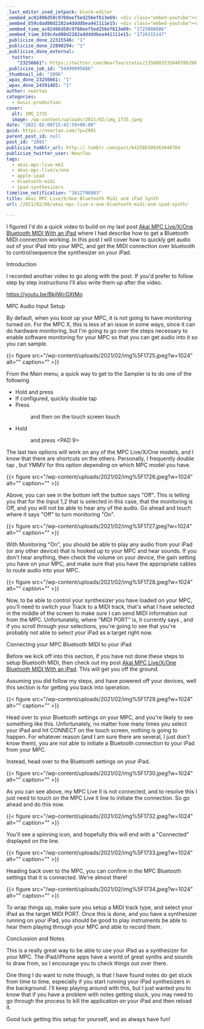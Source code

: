 ```yaml
---
_last_editor_used_jetpack: block-editor
_oembed_ac02496d50c9760eef5ed256ef613e69: <div class="embed-youtube"><iframe title="Akai MPC Live/X Bluetooth Midi and iPad Synthesizers" width="750" height="563" src="https://www.youtube.com/embed/BkjlWcGXtMo?feature=oembed" frameborder="0" allow="accelerometer; autoplay; clipboard-write; encrypted-media; gyroscope; picture-in-picture; web-share" referrerpolicy="strict-origin-when-cross-origin" allowfullscreen></iframe></div>
_oembed_b59cdad80d2282a4ddddbea441111e15: <div class="embed-youtube"><iframe title="Akai MPC Live/X Bluetooth Midi and iPad Synthesizers" width="500" height="375" src="https://www.youtube.com/embed/BkjlWcGXtMo?feature=oembed" frameborder="0" allow="accelerometer; autoplay; clipboard-write; encrypted-media; gyroscope; picture-in-picture; web-share" referrerpolicy="strict-origin-when-cross-origin" allowfullscreen></iframe></div>
_oembed_time_ac02496d50c9760eef5ed256ef613e69: "1725008086"
_oembed_time_b59cdad80d2282a4ddddbea441111e15: "1726315147"
_publicize_done_22315546: "1"
_publicize_done_22890294: "1"
_publicize_done_external:
  twitter:
    "23256661": https://twitter.com/NearTao/status/1358803535840780290
_publicize_job_id: "54499095666"
_thumbnail_id: "2096"
_wpas_done_23256661: "1"
_wpas_done_24391465: "1"
author: neartao
categories:
  - music-production
cover:
  alt: IMG_1735
  image: /wp-content/uploads/2021/02/img_1735.jpeg
date: "2021-02-08T15:42:59+00:00"
guid: https://neartao.com/?p=2091
parent_post_id: null
post_id: "2091"
publicize_tumblr_url: http://.tumblr.com/post/642566309263048704
publicize_twitter_user: NearTao
tags:
  - akai-mpc-live-mk2
  - akai-mpc-live/x/one
  - apple-ipad
  - bluetooth-midi
  - ipad-synthesizers
timeline_notification: "1612798983"
title: Akai MPC Live/X/One Bluetooth Midi and iPad Synth
url: /2021/02/08/akai-mpc-live-x-one-bluetooth-midi-and-ipad-synth/

---
```

I figured I'd do a quick video to build on my last post [Akai MPC Live/X/One Bluetooth MIDI With an iPad](/2021/02/03/akai-mpc-live-x-one-bluetooth-midi-with-an-ipad/) where I had describe how to get a Bluetooth MIDI connection working. In this post I will cover how to quickly get audio out of your iPad into your MPC, and get the MIDI connection over bluetooth to control/sequence the synthesizer on your iPad.

Introduction

I recorded another video to go along with the post. If you'd prefer to follow step by step instructions I'll also write them up after the video.

https://youtu.be/BkjlWcGXtMo

MPC Audio Input Setup

By default, when you boot up your MPC, it is not going to have monitoring turned on. For the MPC X, this is less of an issue in some ways, since it can do hardware monitoring, but I'm going to go over the steps necessary to enable software monitoring for your MPC so that you can get audio into it so you can sample.

{{< figure src="/wp-content/uploads/2021/02/img%5F1725.jpeg?w=1024" alt="" caption="" >}}

From the Main menu, a quick way to get to the Sampler is to do one of the following

- Hold <SHIFT> and press <MIX>
- If configured, quickly double tap <MIX>
- Press <MENU> and then on the touch screen touch <SAMPLER>
- Hold <MENU> and press <PAD 9>

The last two options will work on any of the MPC Live/X/One models, and I know that there are shortcuts on the others. Personally, I frequently double tap <MIX>, but YMMV for this option depending on which MPC model you have.

{{< figure src="/wp-content/uploads/2021/02/img%5F1726.jpeg?w=1024" alt="" caption="" >}}

Above, you can see in the bottom left the button says "Off". This is telling you that for the Input 1,2 that is selected in this case, that the monitoring is Off, and you will not be able to hear any of the audio. Go ahead and touch where it says "Off" to turn monitoring "On".

{{< figure src="/wp-content/uploads/2021/02/img%5F1727.jpeg?w=1024" alt="" caption="" >}}

With Monitoring "On", you should be able to play any audio from your iPad (or any other device) that is hooked up to your MPC and hear sounds. If you don't hear anything, then check the volume on your device, the gain setting you have on your MPC, and make sure that you have the appropriate cables to route audio into your MPC.

{{< figure src="/wp-content/uploads/2021/02/img%5F1728.jpeg?w=1024" alt="" caption="" >}}

Now, to be able to control your synthesizer you have loaded on your MPC, you'll need to switch your Track to a MIDI track, that's what I have selected in the middle of the screen to make sure I can send MIDI information out from the MPC. Unfortunately, where "MIDI PORT" is, it currently says <none>, and if you scroll through your selections, you're going to see that you're probably not able to select your iPad as a target right now.

Connecting your MPC Bluetooth MIDI to your iPad

Before we kick off into this section, if you have not done these steps to setup Bluetooth MIDI, then check out my post [Akai MPC Live/X/One Bluetooth MIDI With an iPad](/2021/02/03/akai-mpc-live-x-one-bluetooth-midi-with-an-ipad/). This will get you off the ground.

Assuming you did follow my steps, and have powered off your devices, well this section is for getting you back into operation.

{{< figure src="/wp-content/uploads/2021/02/img%5F1729.jpeg?w=1024" alt="" caption="" >}}

Head over to your Bluetooth settings on your MPC, and you're likely to see something like this. Unfortunately, no matter how many times you select your iPad and hit CONNECT on the touch screen, nothing is going to happen. For whatever reason (and I am sure there are several, I just don't know them), you are not able to initiate a Bluetooth connection to your iPad from your MPC.

Instead, head over to the Bluetooth settings on your iPad.

{{< figure src="/wp-content/uploads/2021/02/img%5F1730.jpeg?w=1024" alt="" caption="" >}}

As you can see above, my MPC Live II is not connected, and to resolve this I just need to touch on the MPC Live II line to initiate the connection. So go ahead and do this now.

{{< figure src="/wp-content/uploads/2021/02/img%5F1732.jpeg?w=1024" alt="" caption="" >}}

You'll see a spinning icon, and hopefully this will end with a "Connected" displayed on the line.

{{< figure src="/wp-content/uploads/2021/02/img%5F1733.jpeg?w=1024" alt="" caption="" >}}

Heading back over to the MPC, you can confirm in the MPC Bluetooth settings that it is connected. We're almost there!

{{< figure src="/wp-content/uploads/2021/02/img%5F1734.jpeg?w=1024" alt="" caption="" >}}

To wrap things up, make sure you setup a MIDI track type, and select your iPad as the target MIDI PORT. Once this is done, and you have a synthesizer running on your iPad, you should be good to play instruments be able to hear them playing through your MPC and able to record them.

Conclussion and Notes

This is a really great way to be able to use your iPad as a synthesizer for your MPC. The iPad/iPhone apps have a world of great synths and sounds to draw from, so I encourage you to check things out over there.

One thing I do want to note though, is that I have found notes do get stuck from time to time, especially if you start running your iPad synthesizers in the background. I'll keep playing around with this, but I just wanted you to know that if you have a problem with notes getting stuck, you may need to go through the process to kill the application on your iPad and then reload it.

Good luck getting this setup for yourself, and as always have fun!
